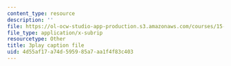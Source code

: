 ```yaml
---
content_type: resource
description: ''
file: https://ol-ocw-studio-app-production.s3.amazonaws.com/courses/15-071-the-analytics-edge-spring-2017/4d55af17a74d595985a7aa1f4f83c403_R250-aMpyAo.vtt
file_type: application/x-subrip
resourcetype: Other
title: 3play caption file
uid: 4d55af17-a74d-5959-85a7-aa1f4f83c403
---
```

